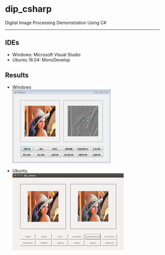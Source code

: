 # dip_csharp
Digital Image Processing Demonstration Using C#

---

## IDEs
* Windows: Microsoft Visual Studio
* Ubuntu 16.04: MonoDevelop

## Results

* Windows  
![dip_csharp_windows.png](images/dip_csharp_windows.png)

* Ubuntu  
![dip_csharp_ubuntu.png](images/dip_csharp_ubuntu.png)
